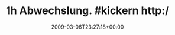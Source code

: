 ---
retweeted: false
source: <a href="http://twitter.com" rel="nofollow">Twitter Web Client</a>
entities:
  hashtags:
  - text: kickern
    indices:
    - '16'
    - '24'
  symbols: []
  user_mentions: []
  urls: []
display_text_range:
- '0'
- '45'
favorite_count: '0'
id_str: '1290719408'
truncated: false
retweet_count: '0'
id: '1290719408'
created_at: Fri Mar 06 23:27:18 +0000 2009
favorited: false
full_text: '1h Abwechslung. #kickern http://short.to/1stj'
lang: de
tags:
- kickern
- pesos:twitter
date: '2009-03-06T23:27:18+00:00'
src: https://twitter.com/bascht/status/1290719408
original_url: https://twitter.com/bascht/status/1290719408
type: twitter_tweet
text: '1h Abwechslung. #kickern http://short.to/1stj'
title: '1h Abwechslung. #kickern http:/'

---